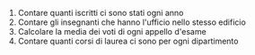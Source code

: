 <!-- query by group -->
1. Contare quanti iscritti ci sono stati ogni anno
2. Contare gli insegnanti che hanno l'ufficio nello stesso edificio
3. Calcolare la media dei voti di ogni appello d'esame
4. Contare quanti corsi di laurea ci sono per ogni dipartimento